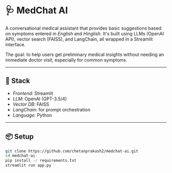 # 🩺 MedChat AI

A conversational medical assistant that provides basic suggestions based on symptoms entered in *English* and *Hinglish*. It's built using LLMs (OpenAI API), vector search (FAISS), and LangChain, all wrapped in a Streamlit interface.

The goal: to help users get preliminary medical insights without needing an immediate doctor visit, especially for common symptoms.

---

## 🔧 Stack

- *Frontend*: Streamlit
- *LLM*: OpenAI (GPT-3.5/4)
- *Vector DB*: FAISS
- *LangChain*: for prompt orchestration
- *Language*: Python

---

## 📦 Setup

```bash
git clone https://github.com/chetanprakash2/medchat-ai.git
cd medchat-ai
pip install -r requirements.txt
streamlit run app.py
